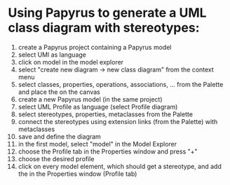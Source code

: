 Using Papyrus to generate a UML class diagram with stereotypes:
===============================================================
1) create a Papyrus project containing a Papyrus model
2) select UMl as language
3) click on model in the model explorer
4) select "create new diagram -> new class diagram" from the context menu
5) select classes, properties, operations, associations, ... from the Palette
   and place the on the canvas
6) create a new Papyrus model (in the same project) 
7) select UML Profile as language (select Profile diagram)
8) select stereotypes, properties, metaclasses from the Palette
9) connect the stereotypes using extension links (from the Palette) with metaclasses
10) save and define the diagram
11) in the first model, select "model" in the Model Explorer 
12) choose the Profile tab in the Properties window and press "+"
13) choose the desired profile
14) click on every model element, which should get a stereotype,
    and add the in the Properties window (Profile tab)
